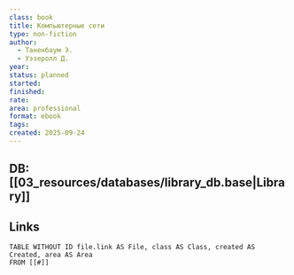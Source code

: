 ```yaml
---
class: book
title: Компьютерные сети
type: non-fiction
author:
  - Таненбаум Э.
  - Уэзеролл Д.
year:
status: planned
started:
finished:
rate:
area: professional
format: ebook
tags:
created: 2025-09-24
---
```

## DB: [[03_resources/databases/library_db.base|Library]]

## Links

```dataview
TABLE WITHOUT ID file.link AS File, class AS Class, created AS Created, area AS Area
FROM [[#]]
````